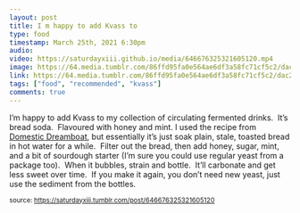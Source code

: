 ```yaml
---
layout: post
title: I m happy to add Kvass to 
type: food
timestamp: March 25th, 2021 6:30pm
audio: 
video: https://saturdayxiii.github.io/media/646676325321605120.mp4
image: https://64.media.tumblr.com/86ffd95fa0e564ae6df3a58fc71cf5c2/dac2194319e4ed8d-7f/s540x810/c66cc889233b28a5e31d856e6e24d837c76a17cd.jpg
link: https://64.media.tumblr.com/86ffd95fa0e564ae6df3a58fc71cf5c2/dac2194319e4ed8d-7f/s540x810/c66cc889233b28a5e31d856e6e24d837c76a17cd.jpg
tags: ["food", "recommended", "kvass"]
comments: true
---
```

I’m happy to add Kvass to my collection of circulating fermented drinks.  It’s bread soda.  Flavoured with honey and mint.
I used the recipe from <a href="https://domesticdreamboat.com/bread-kvass/" target="_blank">Domestic Dreamboat</a>, but essentially it’s just soak plain, stale, toasted bread in hot water for a while.  Filter out the bread, then add honey, sugar, mint, and a bit of sourdough starter (I’m sure you could use regular yeast from a package too).  When it bubbles, strain and bottle.  It’ll carbonate and get less sweet over time.  If you make it again, you don’t need new yeast, just use the sediment from the bottles.
 
  
<small>source: https://saturdayxiii.tumblr.com/post/646676325321605120</small>